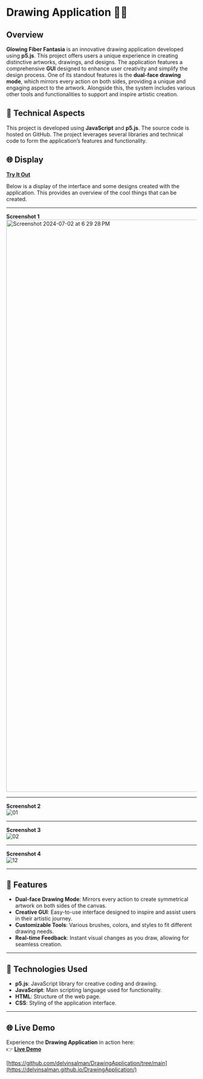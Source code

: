 # **Drawing Application** 🎨✨

## **Overview**  
**Glowing Fiber Fantasia** is an innovative drawing application developed using **p5.js**. This project offers users a unique experience in creating distinctive artworks, drawings, and designs. The application features a comprehensive **GUI** designed to enhance user creativity and simplify the design process. One of its standout features is the **dual-face drawing mode**, which mirrors every action on both sides, providing a unique and engaging aspect to the artwork. Alongside this, the system includes various other tools and functionalities to support and inspire artistic creation.

## **🔧 Technical Aspects**  
This project is developed using **JavaScript** and **p5.js**. The source code is hosted on GitHub. The project leverages several libraries and technical code to form the application’s features and functionality.

## **🌐 Display**  
[**Try It Out**](https://editor.p5js.org/Delvin/full/ke35sh8R4)  

Below is a display of the interface and some designs created with the application. This provides an overview of the cool things that can be created.

---

**Screenshot 1**  
<img width="1512" alt="Screenshot 2024-07-02 at 6 29 28 PM" src="https://github.com/delvinsalman/DrawingApplication/assets/90351386/51be2cb0-ee8b-410b-b877-b787681918f5">  

---

**Screenshot 2**  
![01](https://github.com/delvinsalman/DrawingApplication/assets/90351386/14e0e349-4b8e-4b85-82d6-2bc03e6476a6)  

---

**Screenshot 3**  
![02](https://github.com/delvinsalman/DrawingApplication/assets/90351386/34b1fe55-cfe2-46e0-ad18-180b68ff6786)

---

**Screenshot 4**  
![12](https://github.com/delvinsalman/DrawingApplication/assets/90351386/48b00ade-9e32-4e0e-8798-56712435d9a5)

---

## **🚀 Features**  
- **Dual-face Drawing Mode**: Mirrors every action to create symmetrical artwork on both sides of the canvas.  
- **Creative GUI**: Easy-to-use interface designed to inspire and assist users in their artistic journey.  
- **Customizable Tools**: Various brushes, colors, and styles to fit different drawing needs.  
- **Real-time Feedback**: Instant visual changes as you draw, allowing for seamless creation.

---

## **🔧 Technologies Used**  
- **p5.js**: JavaScript library for creative coding and drawing.  
- **JavaScript**: Main scripting language used for functionality.  
- **HTML**: Structure of the web page.  
- **CSS**: Styling of the application interface.

---

## **🌐 Live Demo**  
Experience the **Drawing Application** in action here:  
👉 [**Live Demo**](https://editor.p5js.org/Delvin/full/ke35sh8R4)





[https://github.com/delvinsalman/DrawingApplication/tree/main](https://delvinsalman.github.io/DrawingApplication/)

